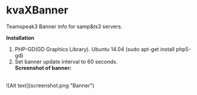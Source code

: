 # kvaXBanner
Teamspeak3 Banner info for samp&ts3 servers.

<b>Installation</b><br>
1. PHP-GD(GD Graphics Library).
Ubuntu 14.04 (sudo apt-get install php5-gd)<br>
2. Set banner update interval to 60 seconds.<br>
 <b>Screenshot of banner:</b>
 <br />
![Alt text](screenshot.png "Banner")
